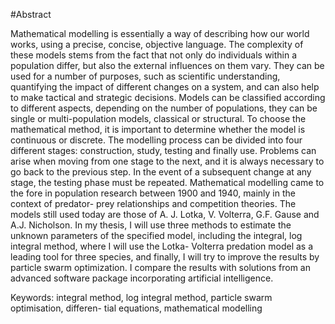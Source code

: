 #Abstract

Mathematical modelling is essentially a way of describing how our world works, using
a precise, concise, objective language. The complexity of these models stems from the fact
that not only do individuals within a population differ, but also the external influences on
them vary. They can be used for a number of purposes, such as scientific understanding,
quantifying the impact of different changes on a system, and can also help to make tactical
and strategic decisions.
Models can be classified according to different aspects, depending on the number
of populations, they can be single or multi-population models, classical or structural.
To choose the mathematical method, it is important to determine whether the model is
continuous or discrete.
The modelling process can be divided into four different stages: construction, study,
testing and finally use. Problems can arise when moving from one stage to the next, and
it is always necessary to go back to the previous step. In the event of a subsequent change
at any stage, the testing phase must be repeated. Mathematical modelling came to the
fore in population research between 1900 and 1940, mainly in the context of predator-
prey relationships and competition theories. The models still used today are those of A.
J. Lotka, V. Volterra, G.F. Gause and A.J. Nicholson.
In my thesis, I will use three methods to estimate the unknown parameters of the
specified model, including the integral, log integral method, where I will use the Lotka-
Volterra predation model as a leading tool for three species, and finally, I will try to
improve the results by particle swarm optimization. I compare the results with solutions
from an advanced software package incorporating artificial intelligence.


Keywords: integral method, log integral method, particle swarm optimisation, differen-
tial equations, mathematical modelling
